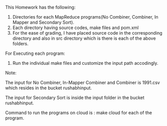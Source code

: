 This Homework has the following:

1. Directories for each MapReduce programs(No Combiner, Combiner, In Mapper and Secondary Sort).
2. Each directory having source codes, make files and pom.xml
3. For the ease of grading, I have placed source code in the corresponding directory and also in src directory 
   which is there is each of the above folders.

For Executing each program:
1. Run the individual make files and customize the input path accodingly.

Note:

The input for No Combiner, In-Mapper Combiner and Combiner is 1991.csv which resides in the bucket rushabhinput.

The input for Secondary Sort is inside the input folder in the bucket rushabhinput.

Command to run the programs on cloud is : make cloud
 for each of the program.
